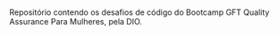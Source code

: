# 
Repositório contendo os desafios de código do Bootcamp GFT Quality Assurance Para Mulheres, pela DIO.

